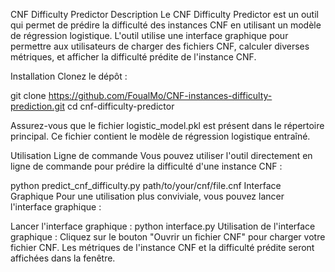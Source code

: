 CNF Difficulty Predictor
Description
Le CNF Difficulty Predictor est un outil qui permet de prédire la difficulté des instances CNF en utilisant un modèle de régression logistique. L'outil utilise une interface graphique pour permettre aux utilisateurs de charger des fichiers CNF, calculer diverses métriques, et afficher la difficulté prédite de l'instance CNF.

Installation
Clonez le dépôt :

git clone https://github.com/FoualMo/CNF-instances-difficulty-prediction.git
cd cnf-difficulty-predictor

Assurez-vous que le fichier logistic_model.pkl est présent dans le répertoire principal. Ce fichier contient le modèle de régression logistique entraîné.

Utilisation
Ligne de commande
Vous pouvez utiliser l'outil directement en ligne de commande pour prédire la difficulté d'une instance CNF :

python predict_cnf_difficulty.py path/to/your/cnf/file.cnf
Interface Graphique
Pour une utilisation plus conviviale, vous pouvez lancer l'interface graphique :

Lancer l'interface graphique :
python interface.py
Utilisation de l'interface graphique :
Cliquez sur le bouton "Ouvrir un fichier CNF" pour charger votre fichier CNF.
Les métriques de l'instance CNF et la difficulté prédite seront affichées dans la fenêtre.
